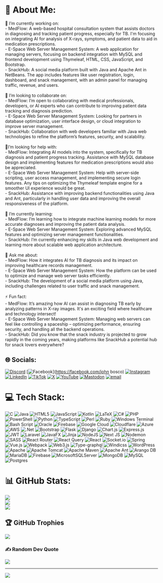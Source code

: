 # 💫 About Me:
🔭 I’m currently working on:<br>- MedFlow: A web-based hospital consultation system that assists doctors in diagnosing and tracking patient progress, especially for TB. I'm focusing on integrating AI for analysis of X-rays, symptoms, and patient data to aid in medication prescriptions.<br>- E-Space Web Server Management System: A web application for managing servers, focusing on backend integration with MySQL and frontend development using Thymeleaf, HTML, CSS, JavaScript, and Bootstrap.<br>- SnackHub: A social media platform built with Java and Apache Ant in NetBeans. The app includes features like user registration, login, dashboard, and snack management, with an admin panel for managing traffic, revenue, and users.<br><br>👯 I’m looking to collaborate on:<br>- MedFlow: I’m open to collaborating with medical professionals, developers, or AI experts who can contribute to improving patient data tracking and diagnosis prediction.<br>- E-Space Web Server Management System: Looking for partners in database optimization, user interface design, or cloud integration to improve server management.<br>- SnackHub: Collaboration with web developers familiar with Java web technologies to refine the platform’s features, security, and scalability.<br><br>🤝I’m looking for help with:<br>- MedFlow: Integrating AI models into the system, specifically for TB diagnosis and patient progress tracking. Assistance with MySQL database design and implementing features for medication prescriptions would also be appreciated.<br>- E-Space Web Server Management System: Help with server-side scripting, user access management, and implementing secure login features. Any tips on optimizing the Thymeleaf template engine for a smoother UI experience would be great.<br>- SnackHub: Assistance with improving backend functionalities using Java and Ant, particularly in handling user data and improving the overall responsiveness of the platform.<br><br>🌱 I’m currently learning:<br>- MedFlow: I’m learning how to integrate machine learning models for more accurate diagnoses and improving the patient data analysis.<br>- E-Space Web Server Management System: Exploring advanced MySQL features and optimizing server management functionalities.<br>- SnackHub: I’m currently enhancing my skills in Java web development and learning more about scalable web application architecture.<br><br>💬 Ask me about:<br>- MedFlow: How it integrates AI for TB diagnosis and its impact on improving healthcare records management.<br>- E-Space Web Server Management System: How the platform can be used to optimize and manage web server tasks efficiently.<br>- SnackHub: The development of a social media platform using Java, including challenges related to user traffic and snack management.<br><br>⚡ Fun fact:<br>- MedFlow: It’s amazing how AI can assist in diagnosing TB early by analyzing patterns in X-ray images. It's an exciting field where healthcare and technology intersect!<br>- E-Space Web Server Management System: Managing web servers can feel like controlling a spaceship – optimizing performance, ensuring security, and handling all the backend operations.<br>- SnackHub: Did you know that the snack industry is projected to grow rapidly in the coming years, making platforms like SnackHub a potential hub for snack lovers everywhere?


## 🌐 Socials:
[![Discord](https://img.shields.io/badge/Discord-%237289DA.svg?logo=discord&logoColor=white)](https://discord.gg/muetikisilu) [![Facebook](https://img.shields.io/badge/Facebook-%231877F2.svg?logo=Facebook&logoColor=white)](https://facebook.com/john bosco) [![Instagram](https://img.shields.io/badge/Instagram-%23E4405F.svg?logo=Instagram&logoColor=white)](https://instagram.com/muetikisilu) [![LinkedIn](https://img.shields.io/badge/LinkedIn-%230077B5.svg?logo=linkedin&logoColor=white)](https://linkedin.com/in/johnboscomueti) [![TikTok](https://img.shields.io/badge/TikTok-%23000000.svg?logo=TikTok&logoColor=white)](https://tiktok.com/@healthycommunity_) [![X](https://img.shields.io/badge/X-black.svg?logo=X&logoColor=white)](https://x.com/johnboscomueti) [![YouTube](https://img.shields.io/badge/YouTube-%23FF0000.svg?logo=YouTube&logoColor=white)](https://youtube.com/@muetikisilu) [![Mastodon](https://img.shields.io/badge/-MASTODON-%232B90D9?logo=mastodon&logoColor=white)](https://mastodon.social/@Kisilu) [![email](https://img.shields.io/badge/Email-D14836?logo=gmail&logoColor=white)](mailto:muetijohnbosco35@gmail.com) 

# 💻 Tech Stack:
![C](https://img.shields.io/badge/c-%2300599C.svg?style=for-the-badge&logo=c&logoColor=white) ![Java](https://img.shields.io/badge/java-%23ED8B00.svg?style=for-the-badge&logo=openjdk&logoColor=white) ![HTML5](https://img.shields.io/badge/html5-%23E34F26.svg?style=for-the-badge&logo=html5&logoColor=white) ![JavaScript](https://img.shields.io/badge/javascript-%23323330.svg?style=for-the-badge&logo=javascript&logoColor=%23F7DF1E) ![Kotlin](https://img.shields.io/badge/kotlin-%237F52FF.svg?style=for-the-badge&logo=kotlin&logoColor=white) ![LaTeX](https://img.shields.io/badge/latex-%23008080.svg?style=for-the-badge&logo=latex&logoColor=white) ![C#](https://img.shields.io/badge/c%23-%23239120.svg?style=for-the-badge&logo=csharp&logoColor=white) ![PHP](https://img.shields.io/badge/php-%23777BB4.svg?style=for-the-badge&logo=php&logoColor=white) ![PowerShell](https://img.shields.io/badge/PowerShell-%235391FE.svg?style=for-the-badge&logo=powershell&logoColor=white) ![Python](https://img.shields.io/badge/python-3670A0?style=for-the-badge&logo=python&logoColor=ffdd54) ![TypeScript](https://img.shields.io/badge/typescript-%23007ACC.svg?style=for-the-badge&logo=typescript&logoColor=white) ![Perl](https://img.shields.io/badge/perl-%2339457E.svg?style=for-the-badge&logo=perl&logoColor=white) ![Ruby](https://img.shields.io/badge/ruby-%23CC342D.svg?style=for-the-badge&logo=ruby&logoColor=white) ![Windows Terminal](https://img.shields.io/badge/Windows%20Terminal-%234D4D4D.svg?style=for-the-badge&logo=windows-terminal&logoColor=white) ![Bash Script](https://img.shields.io/badge/bash_script-%23121011.svg?style=for-the-badge&logo=gnu-bash&logoColor=white) ![Oracle](https://img.shields.io/badge/Oracle-F80000?style=for-the-badge&logo=oracle&logoColor=white) ![Firebase](https://img.shields.io/badge/firebase-%23039BE5.svg?style=for-the-badge&logo=firebase) ![Google Cloud](https://img.shields.io/badge/GoogleCloud-%234285F4.svg?style=for-the-badge&logo=google-cloud&logoColor=white) ![Cloudflare](https://img.shields.io/badge/Cloudflare-F38020?style=for-the-badge&logo=Cloudflare&logoColor=white) ![Azure](https://img.shields.io/badge/azure-%230072C6.svg?style=for-the-badge&logo=microsoftazure&logoColor=white) ![AWS](https://img.shields.io/badge/AWS-%23FF9900.svg?style=for-the-badge&logo=amazon-aws&logoColor=white) ![.Net](https://img.shields.io/badge/.NET-5C2D91?style=for-the-badge&logo=.net&logoColor=white) ![Bootstrap](https://img.shields.io/badge/bootstrap-%238511FA.svg?style=for-the-badge&logo=bootstrap&logoColor=white) ![Flask](https://img.shields.io/badge/flask-%23000.svg?style=for-the-badge&logo=flask&logoColor=white) ![Django](https://img.shields.io/badge/django-%23092E20.svg?style=for-the-badge&logo=django&logoColor=white) ![Chart.js](https://img.shields.io/badge/chart.js-F5788D.svg?style=for-the-badge&logo=chart.js&logoColor=white) ![Express.js](https://img.shields.io/badge/express.js-%23404d59.svg?style=for-the-badge&logo=express&logoColor=%2361DAFB) ![JWT](https://img.shields.io/badge/JWT-black?style=for-the-badge&logo=JSON%20web%20tokens) ![Laravel](https://img.shields.io/badge/laravel-%23FF2D20.svg?style=for-the-badge&logo=laravel&logoColor=white) ![JavaFX](https://img.shields.io/badge/javafx-%23FF0000.svg?style=for-the-badge&logo=javafx&logoColor=white) ![Jinja](https://img.shields.io/badge/jinja-white.svg?style=for-the-badge&logo=jinja&logoColor=black) ![NodeJS](https://img.shields.io/badge/node.js-6DA55F?style=for-the-badge&logo=node.js&logoColor=white) ![Next JS](https://img.shields.io/badge/Next-black?style=for-the-badge&logo=next.js&logoColor=white) ![Nodemon](https://img.shields.io/badge/NODEMON-%23323330.svg?style=for-the-badge&logo=nodemon&logoColor=%BBDEAD) ![SASS](https://img.shields.io/badge/SASS-hotpink.svg?style=for-the-badge&logo=SASS&logoColor=white) ![React Router](https://img.shields.io/badge/React_Router-CA4245?style=for-the-badge&logo=react-router&logoColor=white) ![React Query](https://img.shields.io/badge/-React%20Query-FF4154?style=for-the-badge&logo=react%20query&logoColor=white) ![React](https://img.shields.io/badge/react-%2320232a.svg?style=for-the-badge&logo=react&logoColor=%2361DAFB) ![Socket.io](https://img.shields.io/badge/Socket.io-black?style=for-the-badge&logo=socket.io&badgeColor=010101) ![Spring](https://img.shields.io/badge/spring-%236DB33F.svg?style=for-the-badge&logo=spring&logoColor=white) ![Vue.js](https://img.shields.io/badge/vue.js-%2335495e.svg?style=for-the-badge&logo=vuedotjs&logoColor=%234FC08D) ![Webpack](https://img.shields.io/badge/webpack-%238DD6F9.svg?style=for-the-badge&logo=webpack&logoColor=black) ![Web3.js](https://img.shields.io/badge/web3.js-F16822?style=for-the-badge&logo=web3.js&logoColor=white) ![Type-graphql](https://img.shields.io/badge/-TypeGraphQL-%23C04392?style=for-the-badge) ![Windicss](https://img.shields.io/badge/windicss-48B0F1.svg?style=for-the-badge&logo=windi-css&logoColor=white) ![WordPress](https://img.shields.io/badge/WordPress-%23117AC9.svg?style=for-the-badge&logo=WordPress&logoColor=white) ![Apache](https://img.shields.io/badge/apache-%23D42029.svg?style=for-the-badge&logo=apache&logoColor=white) ![Apache Tomcat](https://img.shields.io/badge/apache%20tomcat-%23F8DC75.svg?style=for-the-badge&logo=apache-tomcat&logoColor=black) ![Apache Maven](https://img.shields.io/badge/Apache%20Maven-C71A36?style=for-the-badge&logo=Apache%20Maven&logoColor=white) ![Apache Ant](https://img.shields.io/badge/Apache%20Ant-A81C7D?style=for-the-badge&logo=Apache%20Ant&logoColor=white) ![Arango DB](https://img.shields.io/badge/ArangoDB-DDE072?style=for-the-badge&logo=arangodb&logoColor=white) ![MariaDB](https://img.shields.io/badge/MariaDB-003545?style=for-the-badge&logo=mariadb&logoColor=white) ![Firebase](https://img.shields.io/badge/firebase-a08021?style=for-the-badge&logo=firebase&logoColor=ffcd34) ![MicrosoftSQLServer](https://img.shields.io/badge/Microsoft%20SQL%20Server-CC2927?style=for-the-badge&logo=microsoft%20sql%20server&logoColor=white) ![MongoDB](https://img.shields.io/badge/MongoDB-%234ea94b.svg?style=for-the-badge&logo=mongodb&logoColor=white) ![MySQL](https://img.shields.io/badge/mysql-4479A1.svg?style=for-the-badge&logo=mysql&logoColor=white) ![Postgres](https://img.shields.io/badge/postgres-%23316192.svg?style=for-the-badge&logo=postgresql&logoColor=white)
# 📊 GitHub Stats:
![](https://github-readme-stats.vercel.app/api?username=kisilumueti&theme=dark&hide_border=false&include_all_commits=false&count_private=false)<br/>
![](https://nirzak-streak-stats.vercel.app/?user=kisilumueti&theme=dark&hide_border=false)<br/>
![](https://github-readme-stats.vercel.app/api/top-langs/?username=kisilumueti&theme=dark&hide_border=false&include_all_commits=false&count_private=false&layout=compact)

## 🏆 GitHub Trophies
![](https://github-profile-trophy.vercel.app/?username=kisilumueti&theme=radical&no-frame=false&no-bg=true&margin-w=4)

### ✍️ Random Dev Quote
![](https://quotes-github-readme.vercel.app/api?type=horizontal&theme=radical)

---
[![](https://visitcount.itsvg.in/api?id=kisilumueti&icon=9&color=0)](https://visitcount.itsvg.in)

<!-- Proudly created with GPRM ( https://gprm.itsvg.in ) -->
